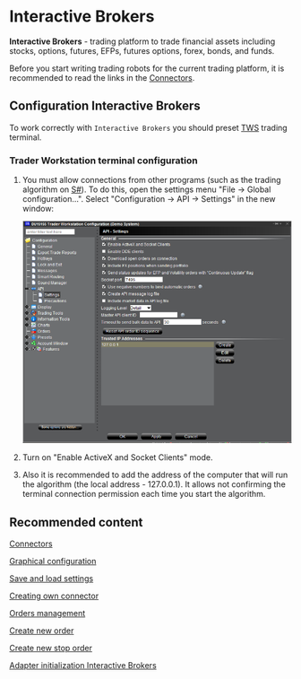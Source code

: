 # Interactive Brokers

**Interactive Brokers** \- trading platform to trade financial assets including stocks, options, futures, EFPs, futures options, forex, bonds, and funds.

Before you start writing trading robots for the current trading platform, it is recommended to read the links in the [Connectors](../../connectors.md). 

## Configuration Interactive Brokers

To work correctly with `Interactive Brokers` you should preset [TWS](https://interactivebrokers.com/en/index.php?f=1537) trading terminal. 

### Trader Workstation terminal configuration

1. You must allow connections from other programs (such as the trading algorithm on [S\#](../../../api.md)). To do this, open the settings menu "File \-\> Global configuration...". Select "Configuration \-\> API \-\> Settings" in the new window:

   ![ib settings](../../../../images/ib_settings.png)
2. Turn on "Enable ActiveX and Socket Clients" mode.
3. Also it is recommended to add the address of the computer that will run the algorithm (the local address \- 127.0.0.1). It allows not confirming the terminal connection permission each time you start the algorithm.

## Recommended content

[Connectors](../../connectors.md)

[Graphical configuration](../graphical_configuration.md)

[Save and load settings](../save_and_load_settings.md)

[Creating own connector](../creating_own_connector.md)

[Orders management](../../orders_management.md)

[Create new order](../../orders_management/create_new_order.md)

[Create new stop order](../../orders_management/create_new_stop_order.md)

[Adapter initialization Interactive Brokers](interactive_brokers/adapter_initialization_interactive_brokers.md)
